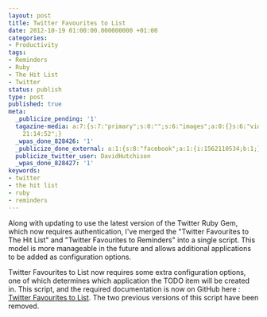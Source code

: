 ```yaml
---
layout: post
title: Twitter Favourites to List
date: 2012-10-19 01:00:00.000000000 +01:00
categories:
- Productivity
tags:
- Reminders
- Ruby
- The Hit List
- Twitter
status: publish
type: post
published: true
meta:
  _publicize_pending: '1'
  tagazine-media: a:7:{s:7:"primary";s:0:"";s:6:"images";a:0:{}s:6:"videos";a:0:{}s:11:"image_count";i:0;s:6:"author";s:8:"23986909";s:7:"blog_id";s:8:"23849888";s:9:"mod_stamp";s:19:"2012-10-19
    21:14:52";}
  _wpas_done_828426: '1'
  _publicize_done_external: a:1:{s:8:"facebook";a:1:{i:1562110534;b:1;}}
  publicize_twitter_user: DavidHutchison
  _wpas_done_828427: '1'
keywords:
- twitter
- the hit list
- ruby
- reminders
---
```

Along with updating to use the latest version of the Twitter Ruby Gem, which now requires authentication, I've merged the "Twitter Favourites to The Hit List" and "Twitter Favourites to Reminders" into a single script. This model is more manageable in the future and allows additional applications to be added as configuration options.

Twitter Favourites to List now requires some extra configuration options, one of which determines which application the TODO item will be created in. This script, and the required documentation is now on GitHub here : <a href="https://github.com/dhutchison/DWI/tree/master/TwitterFavouritesToList">Twitter Favourites to List</a>. The two previous versions of this script have been removed.
